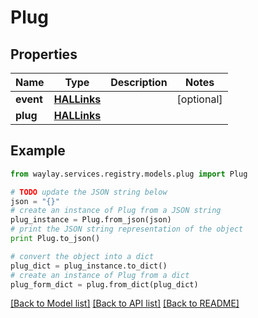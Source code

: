 # Plug


## Properties

Name | Type | Description | Notes
------------ | ------------- | ------------- | -------------
**event** | [**HALLinks**](HALLinks.md) |  | [optional] 
**plug** | [**HALLinks**](HALLinks.md) |  | 

## Example

```python
from waylay.services.registry.models.plug import Plug

# TODO update the JSON string below
json = "{}"
# create an instance of Plug from a JSON string
plug_instance = Plug.from_json(json)
# print the JSON string representation of the object
print Plug.to_json()

# convert the object into a dict
plug_dict = plug_instance.to_dict()
# create an instance of Plug from a dict
plug_form_dict = plug.from_dict(plug_dict)
```
[[Back to Model list]](../README.md#documentation-for-models) [[Back to API list]](../README.md#documentation-for-api-endpoints) [[Back to README]](../README.md)



